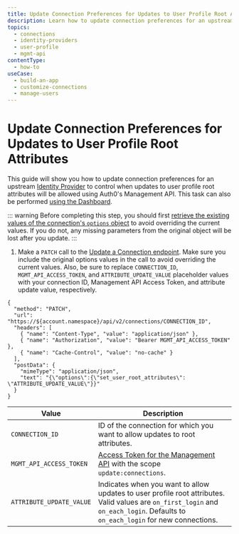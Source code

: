 ```yaml
---
title: Update Connection Preferences for Updates to User Profile Root Attributes
description: Learn how to update connection preferences for an upstream identity provider to control when updates to user profile root attributes will be allowed using the Auth0 Management API.
topics:
  - connections
  - identity-providers
  - user-profile
  - mgmt-api
contentType: 
  - how-to
useCase:
  - build-an-app
  - customize-connections
  - manage-users
---
```

# Update Connection Preferences for Updates to User Profile Root Attributes

This guide will show you how to update connection preferences for an upstream [Identity Provider](/connections) to control when updates to user profile root attributes will be allowed using Auth0's Management API. This task can also be performed [using the Dashboard](/dashboard/guides/connections/update-connection-user-root-attributes).

::: warning
Before completing this step, you should first [retrieve the existing values of the connection's `options` object](/api/management/guides/retrieve-connection-options) to avoid overriding the current values. If you do not, any missing parameters from the original object will be lost after you update.
:::

1. Make a `PATCH` call to the [Update a Connection endpoint](/api/management/v2#!/Connections/patch_connections_by_id). Make sure you include the original options values in the call to avoid overriding the current values. Also, be sure to replace `CONNECTION_ID`, `MGMT_API_ACCESS_TOKEN`, and `ATTRIBUTE_UPDATE_VALUE` placeholder values with your connection ID, Management API Access Token, and attribute update value, respectively.

```har
{
  "method": "PATCH",
  "url": "https://${account.namespace}/api/v2/connections/CONNECTION_ID",
  "headers": [
    { "name": "Content-Type", "value": "application/json" },
    { "name": "Authorization", "value": "Bearer MGMT_API_ACCESS_TOKEN" },
    { "name": "Cache-Control", "value": "no-cache" }
  ],
  "postData": {
    "mimeType": "application/json",
    "text": "{\"options\":{\"set_user_root_attributes\": \"ATTRIBUTE_UPDATE_VALUE\"}}"
  }
}
```

| Value | Description |
| - | - |
| `CONNECTION_ID` | ID of the connection for which you want to allow updates to root attributes. |
| `MGMT_API_ACCESS_TOKEN` | [Access Token for the Management API](/api/management/v2/tokens) with the scope `update:connections`. |
| `ATTRIBUTE_UPDATE_VALUE` | Indicates when you want to allow updates to user profile root attributes. Valid values are `on_first_login` and `on_each_login`. Defaults to `on_each_login` for new connections. |